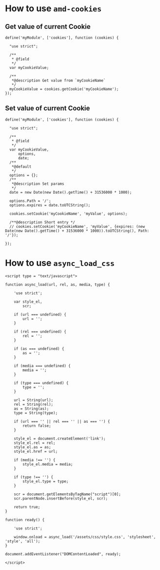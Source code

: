 # How to use `amd-cookies`
## Get value of current Cookie

    define('myModule', ['cookies'], function (cookies) {
    
      "use strict";
    
      /**
       * @field
       */
      var myCookieValue;
    
      /**
       *@description Get value from `myCookieName`
       */
      myCookieValue = cookies.getCookie('myCookieName');
    });
## Set value of current Cookie

    define('myModule', ['cookies'], function (cookies) {

      "use strict";

      /**
       * @field
       */
      var myCookieValue,
          options,
          date;
      /**
       *@default
       */
      options = {};
      /**
       *@description Set params
       */
      date = new Date(new Date().getTime() + 31536000 * 1000);

      options.Path = '/';
      options.expires = date.toUTCString();

      cookies.setCookie('myCookieName', 'myValue', options);

      /**@description Short entry */
      // cookies.setCookie('myCookieName', 'myValue', {expires: (new Date(new Date().getTime() + 31536000 * 1000)).toUTCString(), Path: '/'});

    });
# How to use `async_load_css`
    <script type = "text/javascript">

    function async_load(url, rel, as, media, type) {

        'use strict';

        var style_el,
            scr;

        if (url === undefined) {
            url = '';
        }

        if (rel === undefined) {
            rel = '';
        }

        if (as === undefined) {
            as = '';
        }

        if (media === undefined) {
            media = '';
        }

        if (type === undefined) {
            type = '';
        }

        url = String(url);
        rel = String(rel);
        as = String(as);
        type = String(type);

        if (url === '' || rel === '' || as === '') {
            return false;
        }

        style_el = document.createElement('link');
        style_el.rel = rel;
        style_el.as = as;
        style_el.href = url;

        if (media !== '') {
            style_el.media = media;
        }

        if (type !== '') {
            style_el.type = type;
        }

        scr = document.getElementsByTagName("script")[0];
        scr.parentNode.insertBefore(style_el, scr);

        return true;
    }

    function ready() {

        'use strict';

        window.onload = async_load('/assets/css/style.css', 'stylesheet', 'style', 'all');
    }

    document.addEventListener("DOMContentLoaded", ready);

    </script>